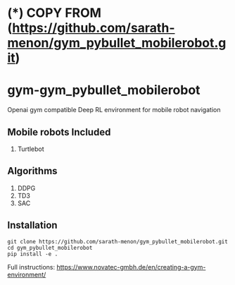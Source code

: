 (*) COPY FROM (https://github.com/sarath-menon/gym_pybullet_mobilerobot.git)
=================================================================================

# gym-gym_pybullet_mobilerobot

Openai gym compatible Deep RL environment for mobile robot navigation

## Mobile robots Included

  1. Turtlebot

## Algorithms

  1. DDPG
  2. TD3
  3. SAC
  
 ## Installation
 ```
 git clone https://github.com/sarath-menon/gym_pybullet_mobilerobot.git 
 cd gym_pybullet_mobilerobot
 pip install -e .
```
 

Full instructions: https://www.novatec-gmbh.de/en/creating-a-gym-environment/
